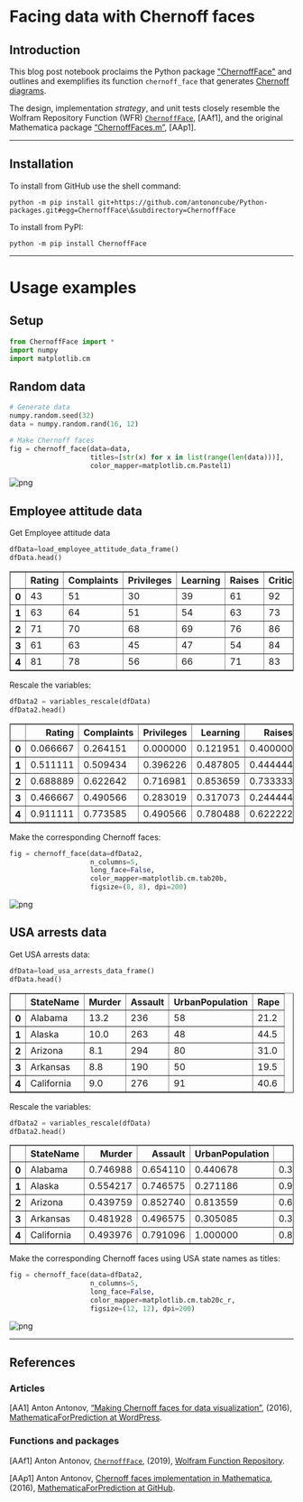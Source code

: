 # Facing data with Chernoff faces

## Introduction

This blog post notebook proclaims the Python package
["ChernoffFace"](https://pypi.org/project/ChernoffFace/)
and outlines and exemplifies its function `chernoff_face` that generates
[Chernoff diagrams](https://en.wikipedia.org/wiki/Chernoff_face).

The design, implementation *strategy*, and unit tests closely resemble
the Wolfram Repository Function (WFR)
[`ChernoffFace`](https://resources.wolframcloud.com/FunctionRepository/resources/ChernoffFace),
\[AAf1\], and the original Mathematica package
[“ChernoffFaces.m”](https://github.com/antononcube/MathematicaForPrediction/blob/master/ChernoffFaces.m),
\[AAp1\].

------------------------------------------------------------------------

## Installation

To install from GitHub use the shell command:

    python -m pip install git+https://github.com/antononcube/Python-packages.git#egg=ChernoffFace\&subdirectory=ChernoffFace

To install from PyPI:

    python -m pip install ChernoffFace

------------------------------------------------------------------------

# Usage examples

## Setup


```python
from ChernoffFace import *
import numpy
import matplotlib.cm
```


## Random data


```python
# Generate data
numpy.random.seed(32)
data = numpy.random.rand(16, 12)
```


```python
# Make Chernoff faces
fig = chernoff_face(data=data,
                    titles=[str(x) for x in list(range(len(data)))],
                    color_mapper=matplotlib.cm.Pastel1)
```


    
![png](https://raw.githubusercontent.com/antononcube/PythonForPrediction-blog/main/MarkdownDocuments/Diagrams/Facing-data-with-Chernoff-faces/output_4_0.png)
    


## Employee attitude data

Get Employee attitude data


```python
dfData=load_employee_attitude_data_frame()
dfData.head()
```




<div>
<style scoped>
    .dataframe tbody tr th:only-of-type {
        vertical-align: middle;
    }

    .dataframe tbody tr th {
        vertical-align: top;
    }

    .dataframe thead th {
        text-align: right;
    }
</style>
<table border="1" class="dataframe">
  <thead>
    <tr style="text-align: right;">
      <th></th>
      <th>Rating</th>
      <th>Complaints</th>
      <th>Privileges</th>
      <th>Learning</th>
      <th>Raises</th>
      <th>Critical</th>
      <th>Advancement</th>
    </tr>
  </thead>
  <tbody>
    <tr>
      <th>0</th>
      <td>43</td>
      <td>51</td>
      <td>30</td>
      <td>39</td>
      <td>61</td>
      <td>92</td>
      <td>45</td>
    </tr>
    <tr>
      <th>1</th>
      <td>63</td>
      <td>64</td>
      <td>51</td>
      <td>54</td>
      <td>63</td>
      <td>73</td>
      <td>47</td>
    </tr>
    <tr>
      <th>2</th>
      <td>71</td>
      <td>70</td>
      <td>68</td>
      <td>69</td>
      <td>76</td>
      <td>86</td>
      <td>48</td>
    </tr>
    <tr>
      <th>3</th>
      <td>61</td>
      <td>63</td>
      <td>45</td>
      <td>47</td>
      <td>54</td>
      <td>84</td>
      <td>35</td>
    </tr>
    <tr>
      <th>4</th>
      <td>81</td>
      <td>78</td>
      <td>56</td>
      <td>66</td>
      <td>71</td>
      <td>83</td>
      <td>47</td>
    </tr>
  </tbody>
</table>
</div>



Rescale the variables:


```python
dfData2 = variables_rescale(dfData)
dfData2.head()
```




<div>
<style scoped>
    .dataframe tbody tr th:only-of-type {
        vertical-align: middle;
    }

    .dataframe tbody tr th {
        vertical-align: top;
    }

    .dataframe thead th {
        text-align: right;
    }
</style>
<table border="1" class="dataframe">
  <thead>
    <tr style="text-align: right;">
      <th></th>
      <th>Rating</th>
      <th>Complaints</th>
      <th>Privileges</th>
      <th>Learning</th>
      <th>Raises</th>
      <th>Critical</th>
      <th>Advancement</th>
    </tr>
  </thead>
  <tbody>
    <tr>
      <th>0</th>
      <td>0.066667</td>
      <td>0.264151</td>
      <td>0.000000</td>
      <td>0.121951</td>
      <td>0.400000</td>
      <td>1.000000</td>
      <td>0.425532</td>
    </tr>
    <tr>
      <th>1</th>
      <td>0.511111</td>
      <td>0.509434</td>
      <td>0.396226</td>
      <td>0.487805</td>
      <td>0.444444</td>
      <td>0.558140</td>
      <td>0.468085</td>
    </tr>
    <tr>
      <th>2</th>
      <td>0.688889</td>
      <td>0.622642</td>
      <td>0.716981</td>
      <td>0.853659</td>
      <td>0.733333</td>
      <td>0.860465</td>
      <td>0.489362</td>
    </tr>
    <tr>
      <th>3</th>
      <td>0.466667</td>
      <td>0.490566</td>
      <td>0.283019</td>
      <td>0.317073</td>
      <td>0.244444</td>
      <td>0.813953</td>
      <td>0.212766</td>
    </tr>
    <tr>
      <th>4</th>
      <td>0.911111</td>
      <td>0.773585</td>
      <td>0.490566</td>
      <td>0.780488</td>
      <td>0.622222</td>
      <td>0.790698</td>
      <td>0.468085</td>
    </tr>
  </tbody>
</table>
</div>



Make the corresponding Chernoff faces:


```python
fig = chernoff_face(data=dfData2,
                    n_columns=5,
                    long_face=False,
                    color_mapper=matplotlib.cm.tab20b,
                    figsize=(8, 8), dpi=200)
```


    
![png](https://raw.githubusercontent.com/antononcube/PythonForPrediction-blog/main/MarkdownDocuments/Diagrams/Facing-data-with-Chernoff-faces/output_10_0.png)
    


## USA arrests data

Get USA arrests data:



```python
dfData=load_usa_arrests_data_frame()
dfData.head()
```




<div>
<style scoped>
    .dataframe tbody tr th:only-of-type {
        vertical-align: middle;
    }

    .dataframe tbody tr th {
        vertical-align: top;
    }

    .dataframe thead th {
        text-align: right;
    }
</style>
<table border="1" class="dataframe">
  <thead>
    <tr style="text-align: right;">
      <th></th>
      <th>StateName</th>
      <th>Murder</th>
      <th>Assault</th>
      <th>UrbanPopulation</th>
      <th>Rape</th>
    </tr>
  </thead>
  <tbody>
    <tr>
      <th>0</th>
      <td>Alabama</td>
      <td>13.2</td>
      <td>236</td>
      <td>58</td>
      <td>21.2</td>
    </tr>
    <tr>
      <th>1</th>
      <td>Alaska</td>
      <td>10.0</td>
      <td>263</td>
      <td>48</td>
      <td>44.5</td>
    </tr>
    <tr>
      <th>2</th>
      <td>Arizona</td>
      <td>8.1</td>
      <td>294</td>
      <td>80</td>
      <td>31.0</td>
    </tr>
    <tr>
      <th>3</th>
      <td>Arkansas</td>
      <td>8.8</td>
      <td>190</td>
      <td>50</td>
      <td>19.5</td>
    </tr>
    <tr>
      <th>4</th>
      <td>California</td>
      <td>9.0</td>
      <td>276</td>
      <td>91</td>
      <td>40.6</td>
    </tr>
  </tbody>
</table>
</div>



Rescale the variables:


```python
dfData2 = variables_rescale(dfData)
dfData2.head()
```




<div>
<style scoped>
    .dataframe tbody tr th:only-of-type {
        vertical-align: middle;
    }

    .dataframe tbody tr th {
        vertical-align: top;
    }

    .dataframe thead th {
        text-align: right;
    }
</style>
<table border="1" class="dataframe">
  <thead>
    <tr style="text-align: right;">
      <th></th>
      <th>StateName</th>
      <th>Murder</th>
      <th>Assault</th>
      <th>UrbanPopulation</th>
      <th>Rape</th>
    </tr>
  </thead>
  <tbody>
    <tr>
      <th>0</th>
      <td>Alabama</td>
      <td>0.746988</td>
      <td>0.654110</td>
      <td>0.440678</td>
      <td>0.359173</td>
    </tr>
    <tr>
      <th>1</th>
      <td>Alaska</td>
      <td>0.554217</td>
      <td>0.746575</td>
      <td>0.271186</td>
      <td>0.961240</td>
    </tr>
    <tr>
      <th>2</th>
      <td>Arizona</td>
      <td>0.439759</td>
      <td>0.852740</td>
      <td>0.813559</td>
      <td>0.612403</td>
    </tr>
    <tr>
      <th>3</th>
      <td>Arkansas</td>
      <td>0.481928</td>
      <td>0.496575</td>
      <td>0.305085</td>
      <td>0.315245</td>
    </tr>
    <tr>
      <th>4</th>
      <td>California</td>
      <td>0.493976</td>
      <td>0.791096</td>
      <td>1.000000</td>
      <td>0.860465</td>
    </tr>
  </tbody>
</table>
</div>



Make the corresponding Chernoff faces using USA state names as titles:



```python
fig = chernoff_face(data=dfData2,
                    n_columns=5,
                    long_face=False,
                    color_mapper=matplotlib.cm.tab20c_r,
                    figsize=(12, 12), dpi=200)
```


    
![png](https://raw.githubusercontent.com/antononcube/PythonForPrediction-blog/main/MarkdownDocuments/Diagrams/Facing-data-with-Chernoff-faces/output_16_0.png)
    


------------------------------------------------------------------------

## References

### Articles

\[AA1\] Anton Antonov, [“Making Chernoff faces for data
visualization”](https://mathematicaforprediction.wordpress.com/2016/06/03/making-chernoff-faces-for-data-visualization),
(2016), [MathematicaForPrediction at
WordPress](https://mathematicaforprediction.wordpress.com).

### Functions and packages

\[AAf1\] Anton Antonov,
[`ChernoffFace`](https://resources.wolframcloud.com/FunctionRepository/resources/ChernoffFace),
(2019), [Wolfram Function
Repository](https://resources.wolframcloud.com/FunctionRepository).

\[AAp1\] Anton Antonov, [Chernoff faces implementation in
Mathematica](https://github.com/antononcube/MathematicaForPrediction/blob/master/ChernoffFaces.m),
(2016), [MathematicaForPrediction at
GitHub](https://github.com/antononcube/MathematicaForPrediction).
